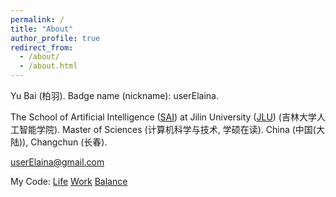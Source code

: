 ```yaml
---
permalink: /
title: "About"
author_profile: true
redirect_from: 
  - /about/
  - /about.html
---
```


Yu Bai (柏羽). Badge name (nickname): userElaina.

The School of Artificial Intelligence ([SAI](https://sai.jlu.edu.cn/en/index.htm)) at Jilin University ([JLU](https://www.jlu.edu.cn/#)) (吉林大学人工智能学院). Master of Sciences (计算机科学与技术, 学硕在读). China (中国(大陆)), Changchun (长春).

userElaina@gmail.com

My Code: [Life](https://github.com/userElaina) [Work](https://github.com/workelaina) [Balance](https://git.mil)
